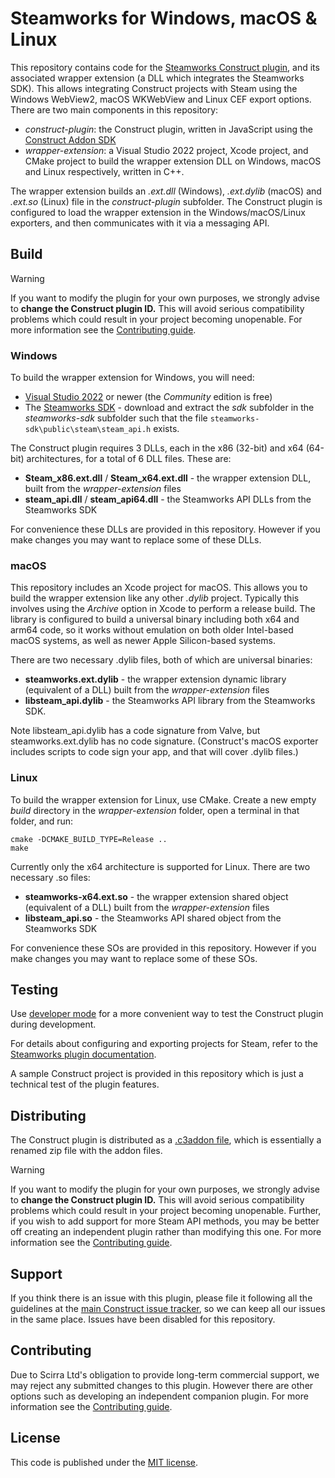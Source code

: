 # Steamworks for Windows, macOS & Linux

This repository contains code for the [Steamworks Construct plugin](https://www.construct.net/en/make-games/addons/1105/steamworks), and its associated wrapper extension (a DLL which integrates the Steamworks SDK). This allows integrating Construct projects with Steam using the Windows WebView2, macOS WKWebView and Linux CEF export options. There are two main components in this repository:

- *construct-plugin*: the Construct plugin, written in JavaScript using the [Construct Addon SDK](https://github.com/Scirra/Construct-Addon-SDK)
- *wrapper-extension*: a Visual Studio 2022 project, Xcode project, and CMake project to build the wrapper extension DLL on Windows, macOS and Linux respectively, written in C++.

The wrapper extension builds an *.ext.dll* (Windows), *.ext.dylib* (macOS) and *.ext.so* (Linux) file in the *construct-plugin* subfolder. The Construct plugin is configured to load the wrapper extension in the Windows/macOS/Linux exporters, and then communicates with it via a messaging API.

## Build

> [!WARNING]
> If you want to modify the plugin for your own purposes, we strongly advise to **change the Construct plugin ID.** This will avoid serious compatibility problems which could result in your project becoming unopenable. For more information see the [Contributing guide](https://github.com/Scirra/Construct-Plugin-Steamworks/blob/main/CONTRIBUTING.md).

### Windows
To build the wrapper extension for Windows, you will need:

- [Visual Studio 2022](https://visualstudio.microsoft.com/downloads/) or newer (the *Community* edition is free)
- The [Steamworks SDK](https://partner.steamgames.com/doc/sdk) - download and extract the *sdk* subfolder in the *steamworks-sdk* subfolder such that the file `steamworks-sdk\public\steam\steam_api.h` exists.

The Construct plugin requires 3 DLLs, each in the x86 (32-bit) and x64 (64-bit) architectures, for a total of 6 DLL files. These are:

- **Steam_x86.ext.dll** / **Steam_x64.ext.dll** - the wrapper extension DLL, built from the *wrapper-extension* files
- **steam_api.dll** / **steam_api64.dll** - the Steamworks API DLLs from the Steamworks SDK

For convenience these DLLs are provided in this repository. However if you make changes you may want to replace some of these DLLs.

### macOS

This repository includes an Xcode project for macOS. This allows you to build the wrapper extension like any other *.dylib* project. Typically this involves using the *Archive* option in Xcode to perform a release build. The library is configured to build a universal binary including both x64 and arm64 code, so it works without emulation on both older Intel-based macOS systems, as well as newer Apple Silicon-based systems.

There are two necessary .dylib files, both of which are universal binaries:

- **steamworks.ext.dylib** - the wrapper extension dynamic library (equivalent of a DLL) built from the *wrapper-extension* files
- **libsteam_api.dylib** - the Steamworks API library from the Steamworks SDK.

Note libsteam_api.dylib has a code signature from Valve, but steamworks.ext.dylib has no code signature. (Construct's macOS exporter includes scripts to code sign your app, and that will cover .dylib files.)

### Linux

To build the wrapper extension for Linux, use CMake. Create a new empty *build* directory in the *wrapper-extension* folder, open a terminal in that folder, and run:

```
cmake -DCMAKE_BUILD_TYPE=Release ..
make
```

Currently only the x64 architecture is supported for Linux. There are two necessary .so files:

- **steamworks-x64.ext.so** - the wrapper extension shared object (equivalent of a DLL) built from the *wrapper-extension* files
- **libsteam_api.so** - the Steamworks API shared object from the Steamworks SDK

For convenience these SOs are provided in this repository. However if you make changes you may want to replace some of these SOs.

## Testing

Use [developer mode](https://www.construct.net/en/make-games/manuals/addon-sdk/guide/using-developer-mode) for a more convenient way to test the Construct plugin during development.

For details about configuring and exporting projects for Steam, refer to the [Steamworks plugin documentation](https://www.construct.net/en/make-games/addons/1105/steamworks/documentation).

A sample Construct project is provided in this repository which is just a technical test of the plugin features.

## Distributing

The Construct plugin is distributed as a [.c3addon file](https://www.construct.net/en/make-games/manuals/addon-sdk/guide/c3addon-file), which is essentially a renamed zip file with the addon files.

> [!WARNING]
> If you want to modify the plugin for your own purposes, we strongly advise to **change the Construct plugin ID.** This will avoid serious compatibility problems which could result in your project becoming unopenable. Further, if you wish to add support for more Steam API methods, you may be better off creating an independent plugin rather than modifying this one. For more information see the [Contributing guide](https://github.com/Scirra/Construct-Plugin-Steamworks/blob/main/CONTRIBUTING.md).

## Support

If you think there is an issue with this plugin, please file it following all the guidelines at the [main Construct issue tracker](https://github.com/Scirra/Construct-bugs), so we can keep all our issues in the same place. Issues have been disabled for this repository.

## Contributing

Due to Scirra Ltd's obligation to provide long-term commercial support, we may reject any submitted changes to this plugin. However there are other options such as developing an independent companion plugin. For more information see the [Contributing guide](https://github.com/Scirra/Construct-Plugin-Steamworks/blob/main/CONTRIBUTING.md).

## License

This code is published under the [MIT license](LICENSE).